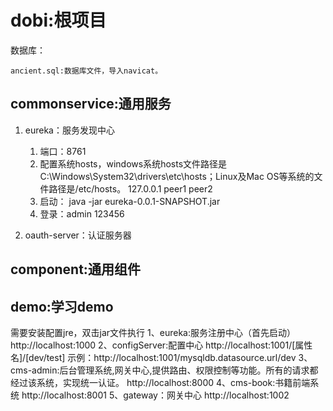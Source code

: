 # dobi:根项目
数据库：

    ancient.sql:数据库文件，导入navicat。
  
## commonservice:通用服务
    
1. eureka：服务发现中心
    1. 端口：8761
    2. 配置系统hosts，windows系统hosts文件路径是C:\Windows\System32\drivers\etc\hosts；Linux及Mac OS等系统的文件路径是/etc/hosts。
	127.0.0.1 peer1 peer2
    3. 启动：
	java -jar eureka-0.0.1-SNAPSHOT.jar
	4. 登录：admin 123456

2. oauth-server：认证服务器

## component:通用组件

## demo:学习demo

需要安装配置jre，双击jar文件执行
1、eureka:服务注册中心（首先启动）
	http://localhost:1000
2、configServer:配置中心
	http://localhost:1001/[属性名]/[dev/test]
	示例：http://localhost:1001/mysqldb.datasource.url/dev
3、cms-admin:后台管理系统,网关中心,提供路由、权限控制等功能。所有的请求都经过该系统，实现统一认证。
	http://localhost:8000
4、cms-book:书籍前端系统
	http://localhost:8001
5、gateway：网关中心
	http://localhost:1002